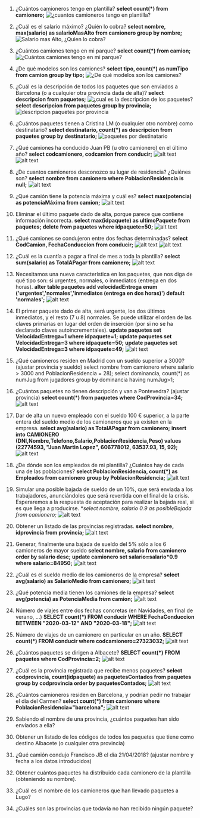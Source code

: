 1. ¿Cuántos camioneros tengo en plantilla?
**select count(*) from camionero;**
![¿cuantos camioneros tengo en plantilla? ](image-1.png)

2. ¿Cuál es el salario máximo? ¿Quién lo cobra?
 **select nombre, max(salario) as salarioMasAlto from camionero group by nombre;**
 ![Salario mas Alto, ¿Quien lo cobra?](image.png)

 3. ¿Cuántos camiones tengo en mi parque?
**select count(*) from camion;**
![¿Cuántos camiones tengo en mi parque?](image-2.png)

4. ¿De qué modelos son los camiones?
**select tipo, count(*) as numTipo from camion group by tipo;**
![¿De qué modelos son los camiones?](image-3.png)

5. ¿Cuál es la descripción de todos los paquetes que son enviados a Barcelona (o a cualquier otra provincia dada de alta)?
**select descripcion from paquetes;**
![¿cual es la descripcion de los paquetes?](image-4.png)
**select descripcion from paquetes group by provincia;**
![descripcion paquetes por provincia](image-5.png)

6. ¿Cuántos paquetes tienen a Cristina LM (o cualquier otro nombre) como destinatario?
**select destinatario, count(*) as descripcion from paquetes group by destinatario;**
![paquetes por destinatario](image-6.png)

7. ¿Qué camiones ha conducido Juan PB (u otro camionero) en el último año?
  **select codcamionero, codcamion from conducir;**
  ![alt text](image-7.png)
  ![alt text](image-8.png)

8. ¿De cuantos camioneros desconozco su lugar de residencia? ¿Quiénes son?
**select nombre from camionero where PoblacionResidencia is null;**
![alt text](image-9.png)

9. ¿Qué camión tiene la potencia máxima y cuál es?
**select max(potencia) as potenciaMáxima from camion;**
![alt text](image-10.png)

10. Eliminar el último paquete dado de alta, porque parece que contiene información
incorrecta.
 **select max(idpaquete) as ultimoPaquete from paquetes;**
 **delete from paquetes where idpaquete=50;**
 ![alt text](image-11.png)

 11. ¿Qué camiones se condujeron entre dos fechas determinadas?
 **select CodCamion, FechaConduccion from conducir;**
 ![alt text](image-12.png)
 ![alt text](image-13.png)

 12. ¿Cuál es la cuantía a pagar a final de mes a toda la plantilla?
 **select sum(salario) as TotalAPagar from camionero;**
 ![alt text](image-14.png)

 13. Necesitamos una nueva característica en los paquetes, que nos diga de qué tipo son: si
urgentes, normales, o inmediatos (entrega en dos horas).
**alter table paquetes add velocidadEntrega enum ('urgentes','normales','inmediatos (entrega en dos horas)') default 'normales';**
![alt text](image-16.png)

14. El primer paquete dado de alta, será urgente, los dos últimos inmediatos, y el resto (7
u 8) normales. Se puede utilizar el orden de las claves primarias en lugar del orden de
inserción (por si no se ha declarado claves autoincrementales).
**update paquetes set VelocidadEntrega=1 where idpaquete=1;**
**update paquetes set VelocidadEntrega=3 where idpaquete=50;**
**update paquetes set VelocidadEntrega=3 where idpaquete=49;**
![alt text](image-18.png)

15. ¿Qué camioneros residen en Madrid con un sueldo superior a 3000? (ajustar provincia
y sueldo)
select nombre from camionero where salario > 3000 and PoblacionResidencia = 28);
select dominancia, count(*) as numJug from jugadores group by dominancia having numJug>1;


16. ¿Cuántos paquetes no tienen descripción y van a Pontevedra? (ajustar provincia)
**select count(*) from paquetes where CodProvincia=34;**
![alt text](image-19.png)

17. Dar de alta un nuevo empleado con el sueldo 100 € superior, a la parte entera del
sueldo medio de los camioneros que ya existen en la empresa.
**select avg(salario) as TotalAPagar from camionero;**
**insert into CAMIONERO (DNI,Nombre,Telefono,Salario,PoblacionResidencia,Peso) values (22774593, "Juan Martin Lopez", 606778012, 63537.93, 15, 92);**
![alt text](image-20.png)

18. ¿De dónde son los empleados de mi plantilla? ¿Cuántos hay de cada una de las
poblaciones?
**select PoblacionResidencia, count(*) as Empleados from camionero group by PoblacionResidencia;**
![alt text](image-21.png)

19. Simular una posible bajada de sueldo de un 10%, que será enviada a los trabajadores,
anunciándoles que será revertida con el final de la crisis. Esperaremos a la respuesta
de aceptación para realizar la bajada real, si es que llega a producirse.
**select nombre, salario *0.9 as posibleBajada from camionero;**
![alt text](image-22.png)

20. Obtener un listado de las provincias registradas.
**select nombre, idprovincia from provincia;**
![alt text](image-23.png)

21. Generar, finalmente una bajada de sueldo del 5% sólo a los 6 camioneros de mayor
sueldo
**select nombre, salario from camionero order by salario desc;**
**update camionero set salario=salario*0.9 where salario=84950;**
![alt text](image-25.png)

22. ¿Cuál es el sueldo medio de los camioneros de la empresa?
**select avg(salario) as SalarioMedio from camionero;** 
![alt text](image-26.png)

23. ¿Qué potencia media tienen los camiones de la empresa?
**select avg(potencia) as PotenciaMedia from camion;**
![alt text](image-27.png)

24. Número de viajes entre dos fechas concretas (en Navidades, en final de verano, …)
**SELECT count(*) FROM conducir WHERE FechaConduccion BETWEEN "2020-03-12" AND "2020-03-18";**
![alt text](image-28.png)

25. Número de viajes de un camionero en particular en un año.
**SELECT count(*) FROM conducir where codcamionero=27323032;**
![alt text](image-29.png)

26. ¿Cuántos paquetes se dirigen a Albacete?
**SELECT count(*) FROM paquetes where CodProvincia=2;**
![alt text](image-30.png)

27. ¿Cuál es la provincia registrada que recibe menos paquetes?
**select codprovincia, count(idpaquete) as paquetesContados from paquetes group by codprovincia order by paquetesContados;**
![alt text](image-31.png)

28. ¿Cuántos camioneros residen en Barcelona, y podrían pedir no trabajar el día del
Carmen?
**select count(*) from camionero where PoblacionResidencia="barcelona";**
![alt text](image-32.png)

29. Sabiendo el nombre de una provincia, ¿cuántos paquetes han sido enviados a ella?



30. Obtener un listado de los códigos de todos los paquetes que tiene como destino
Albacete (o cualquier otra provincia)


31. ¿Qué camión condujo Francisco JB el día 21/04/2018? (ajustar nombre y fecha a los
datos introducidos)


32. Obtener cuántos paquetes ha distribuido cada camionero de la plantilla (obteniendo
su nombre).


33. ¿Cuál es el nombre de los camioneros que han llevado paquetes a Lugo?


34. ¿Cuáles son las provincias que todavía no han recibido ningún paquete?







